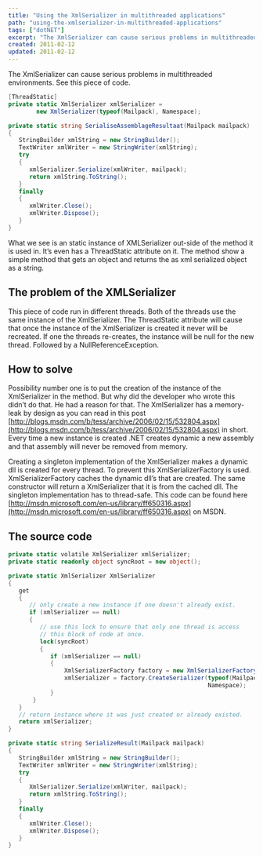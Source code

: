 ```yaml
---
title: "Using the XmlSerializer in multithreaded applications"
path: "using-the-xmlserializer-in-multithreaded-applications"
tags: ["dotNET"]
excerpt: "The XmlSerializer can cause serious problems in multithreaded environments."
created: 2011-02-12
updated: 2011-02-12
---
```



The XmlSerializer can cause serious problems in multithreaded environments. See this piece of code.

```csharp
[ThreadStatic]
private static XmlSerializer xmlSerializer =
        new XmlSerializer(typeof(Mailpack), Namespace);

private static string SerialiseAssemblageResultaat(Mailpack mailpack)
{
   StringBuilder xmlString = new StringBuilder();
   TextWriter xmlWriter = new StringWriter(xmlString);
   try
   {
      xmlSerializer.Serialize(xmlWriter, mailpack);
      return xmlString.ToString();
   }
   finally
   {
      xmlWriter.Close();
      xmlWriter.Dispose();
   }
}
```

What we see is an static instance of XMLSerializer out-side of the method it is used in. It’s even has a ThreadStatic attribute on it. The method show a simple method that gets an object and returns the as xml serialized object as a string.

## The problem of the XMLSerializer

This piece of code run in different threads. Both of the threads use the same instance of the XmlSerializer. The ThreadStatic attribute will cause that once the instance of the XmlSerializer is created it never will be recreated. If one the threads re-creates, the instance will be null for the new thread. Followed by a NullReferenceException.

## How to solve

Possibility number one is to put the creation of the instance of the XmlSerializer in the method. But why did the developer who wrote this didn’t do that. He had a reason for that. The XmlSerializer has a memory-leak by design as you can read in this post [http://blogs.msdn.com/b/tess/archive/2006/02/15/532804.aspx](http://blogs.msdn.com/b/tess/archive/2006/02/15/532804.aspx) in short. Every time a new instance is created .NET creates dynamic a new assembly and that assembly will never be removed from memory.

Creating a singleton implementation of the XmlSerializer makes a dynamic dll is created for every thread. To prevent this XmlSerializerFactory is used. XmlSerializerFactory caches the dynamic dll’s that are created. The same constructor will return a XmlSerializer that it is from the cached dll. The singleton implementation has to thread-safe. This code can be found here [http://msdn.microsoft.com/en-us/library/ff650316.aspx](http://msdn.microsoft.com/en-us/library/ff650316.aspx) on MSDN.

## The source code

```csharp
private static volatile XmlSerializer xmlSerializer;
private static readonly object syncRoot = new object();

private static XmlSerializer XmlSerializer
{
   get
   {
      // only create a new instance if one doesn't already exist.
      if (xmlSerializer == null)
      {
         // use this lock to ensure that only one thread is access
         // this block of code at once.
         lock(syncRoot)
         {
            if (xmlSerializer == null)
            {
                XmlSerializerFactory factory = new XmlSerializerFactory();
                xmlSerializer = factory.CreateSerializer(typeof(Mailpack),
                                                         Namespace);
            }
       }
   }
   // return instance where it was just created or already existed.
   return xmlSerializer;
}

private static string SerializeResult(Mailpack mailpack)
{
   StringBuilder xmlString = new StringBuilder();
   TextWriter xmlWriter = new StringWriter(xmlString);
   try
   {
      XmlSerializer.Serialize(xmlWriter, mailpack);
      return xmlString.ToString();
   }
   finally
   {
      xmlWriter.Close();
      xmlWriter.Dispose();
   }
}
```
